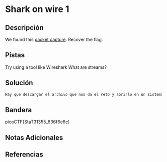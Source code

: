 # Shark on wire 1

## Descripción
We found this [packet capture](https://jupiter.challenges.picoctf.org/static/483e50268fe7e015c49caf51a69063d0/capture.pcap). Recover the flag.
## Pistas
Try using a tool like Wireshark
What are streams?
## Solución
```bash
Hay que descargar el archivo que nos da el reto y abrirlo en un sistema operativo Linux para que nos lo abra con un explorador de archivos, en la barra que tiene para buscar ponemos este comando "udp.stream eq 6" pulsamos enter y nos llevara a un archivo, damos click derecho, follow, UDP Stream y encontraremos la bandera
```
## Bandera
picoCTF{StaT31355_636f6e6e}

## Notas Adicionales 

## Referencias